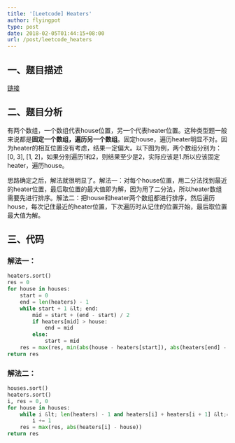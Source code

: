 ```yaml
---
title: '[Leetcode] Heaters'
author: flyingpot
type: post
date: 2018-02-05T01:44:15+08:00
url: /post/leetcode_heaters
---
```

## 一、题目描述

[链接][1]

## 二、题目分析

有两个数组，一个数组代表house位置，另一个代表heater位置。这种类型题一般来说都是**固定一个数组，遍历另一个数组**。固定house，遍历heater明显不对。因为heater的相互位置没有考虑，结果一定偏大。以下图为例，两个数组分别为：[0, 3], [1, 2]，如果分别遍历1和2，则结果至少是2，实际应该是1.所以应该固定heater，遍历house。
  
思路确定之后，解法就很明显了。解法一：对每个house位置，用二分法找到最近的heater位置，最后取位置的最大值即为解，因为用了二分法，所以heater数组需要先进行排序。解法二：把house和heater两个数组都进行排序，然后遍历house，每次记住最近的heater位置，下次遍历时从记住的位置开始，最后取位置最大值为解。

## 三、代码

### 解法一：

```python
heaters.sort()
res = 0
for house in houses:
    start = 0
    end = len(heaters) - 1
    while start + 1 &lt; end:
        mid = start + (end - start) / 2
        if heaters[mid] > house:
            end = mid
        else:
            start = mid
    res = max(res, min(abs(house - heaters[start]), abs(heaters[end] - house)))
return res
```

### 解法二：

```python
houses.sort()
heaters.sort()
i, res = 0, 0
for house in houses:
    while i &lt; len(heaters) - 1 and heaters[i] + heaters[i + 1] &lt;= house * 2:
        i += 1
    res = max(res, abs(heaters[i] - house))
return res
```

[1]:	https://leetcode.com/problems/heaters/description/